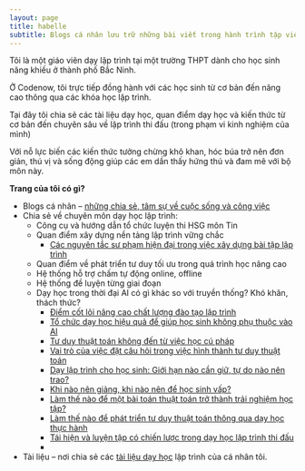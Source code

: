```yaml
---
layout: page
title: habelle
subtitle: Blogs cá nhân lưu trữ những bài viết trong hành trình tập viết lách
---
```


Tôi là một giáo viên dạy lập trình tại một trường THPT dành cho học sinh năng khiếu ở thành phố Bắc Ninh.

Ở Codenow, tôi trực tiếp đồng hành với các học sinh từ cơ bản đến nâng cao thông qua các khóa học lập trình.

Tại đây tôi chia sẻ các tài liệu dạy học, quan điểm dạy học và kiến thức từ cơ bản đến chuyên sâu về lập trình thi đấu (trong phạm vi kinh nghiệm của mình)

Với nỗ lực biến các kiến thức tưởng chừng khô khan, hóc búa trở nên đơn giản, thú vị và sống động giúp các em dần thấy hứng thú và đam mê với bộ môn này.

**Trang của tôi có gì?**

- Blogs cá nhân – [những chia sẻ, tâm sự về cuộc sống và công việc](https://habelle.github.io/blogs/)
- Chia sẻ về chuyên môn dạy học lập trình:
  - Công cụ và hướng dẫn tổ chức luyện thi HSG môn Tin
  - Quan điểm xây dựng nền tảng lập trình vững chắc
    - [Các nguyên tắc sư phạm hiện đại trong việc xây dựng bài tập lập trình](https://habelle.github.io/2025-05-17-nguyen-tac-thiet-ke-chuoi-bai-tap/)
  - Quan điểm về phát triển tư duy tối ưu trong quá trình học nâng cao
  - Hệ thống hỗ trợ chấm tự động online, offline
  - Hệ thống đề luyện từng giai đoạn
  - Dạy học trong thời đại AI có gì khác so với truyền thống? Khó khăn, thách thức?
    - [Điểm cốt lõi nâng cao chất lượng đào tạo lập trình](https://habelle.github.io/2025-05-10-diem-cot-loi-nang-cao-chat-luong-dao-tao-lap-trinh/)
    - [Tổ chức dạy học hiệu quả để giúp học sinh không phụ thuộc vào AI](https://habelle.github.io/2025-05-07-day_hoc_khong_phu_thuoc_AI/) 
    - [Tư duy thuật toán không đến từ việc học cú pháp](https://habelle.github.io/2025-05-07-tu_duy_thuat_toan_khong_den_tu_cu_phap/)
    - [Vai trò của việc đặt câu hỏi trong việc hình thành tư duy thuật toán](https://habelle.github.io/2025-05-07-vai_tro_dat_cau_hoi_trong_day_thuat_toan/)
    - [Dạy lập trình cho học sinh: Giới hạn nào cần giữ, tự do nào nên trao?](https://habelle.github.io/2025-05-07-day_lap_trinh_gioi_han_tu_do/)
    - [Khi nào nên giảng, khi nào nên để học sinh vấp?](https://habelle.github.io/2025-05-07-khi_nao_giang_khi_nao_vap/)
    - [Làm thế nào để một bài toán thuật toán trở thành trải nghiệm học tập?](https://habelle.github.io/2025-05-07-bai_toan_thanh_trai_nghiem_hoc_tap/)
    - [Làm thế nào để phát triển tư duy thuật toán thông qua dạy học thực hành](https://habelle.github.io/2025-05-09-luyen-tu-duy-thuat-toan-thong-qua-thuc-hanh/)
    - [Tái hiện và luyện tập có chiến lược trong dạy học lập trình thi đấu](https://habelle.github.io/2025-05-10-tai-hien-luyen-tap-co-chien-luoc-trong-day-hoc-lap-trinh/)
    - 
- Tài liệu – nơi chia sẻ các [tài liệu dạy học](https://habelle.github.io/resources/) lập trình của cá nhân tôi.

